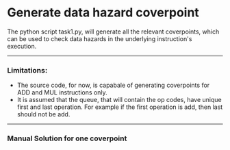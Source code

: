 # Generate data hazard coverpoint
The python script task1.py, will generate all the relevant coverpoints, which can be used to check data hazards in the underlying instruction's execution.

---

### Limitations:
* The source code, for now, is capabale of generating coverpoints for ADD and MUL instructions only.
* It is assumed that the queue, that will contain the op codes, have unique first and last operation. For example if the first operation is add, then last should not be add.

---

### Manual Solution for one coverpoint

